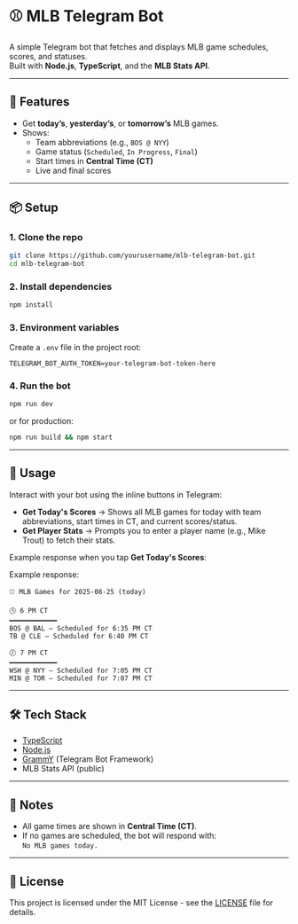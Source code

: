 # ⚾ MLB Telegram Bot

A simple Telegram bot that fetches and displays MLB game schedules, scores, and statuses.  
Built with **Node.js**, **TypeScript**, and the **MLB Stats API**.

---

## 🚀 Features
- Get **today’s**, **yesterday’s**, or **tomorrow’s** MLB games.
- Shows:
  - Team abbreviations (e.g., `BOS @ NYY`)
  - Game status (`Scheduled`, `In Progress`, `Final`)
  - Start times in **Central Time (CT)**
  - Live and final scores

---

## 📦 Setup

### 1. Clone the repo
```bash
git clone https://github.com/yourusername/mlb-telegram-bot.git
cd mlb-telegram-bot
```

### 2. Install dependencies
```bash
npm install
```

### 3. Environment variables
Create a `.env` file in the project root:

```
TELEGRAM_BOT_AUTH_TOKEN=your-telegram-bot-token-here
```

### 4. Run the bot
```bash
npm run dev
```
or for production:
```bash
npm run build && npm start
```

---

## 🤖 Usage
Interact with your bot using the inline buttons in Telegram:

- **Get Today's Scores** → Shows all MLB games for today with team abbreviations, start times in CT, and current scores/status.
- **Get Player Stats** → Prompts you to enter a player name (e.g., Mike Trout) to fetch their stats.

Example response when you tap **Get Today's Scores**:

Example response:
```
⚾ MLB Games for 2025-08-25 (today)

🕓 6 PM CT
━━━━━━━━━━━━
BOS @ BAL — Scheduled for 6:35 PM CT
TB @ CLE — Scheduled for 6:40 PM CT

🕖 7 PM CT
━━━━━━━━━━━━
WSH @ NYY — Scheduled for 7:05 PM CT
MIN @ TOR — Scheduled for 7:07 PM CT
```

---

## 🛠 Tech Stack
- [TypeScript](https://www.typescriptlang.org/)
- [Node.js](https://nodejs.org/)
- [GrammY](https://grammy.dev/) (Telegram Bot Framework)
- MLB Stats API (public)

---

## 📌 Notes
- All game times are shown in **Central Time (CT)**.
- If no games are scheduled, the bot will respond with:  
  `No MLB games today.`

---

## 📄 License

This project is licensed under the MIT License - see the [LICENSE](LICENSE) file for details.
